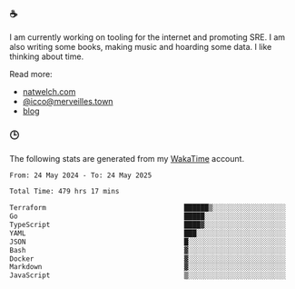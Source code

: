 ### ☕

I am currently working on tooling for the internet and promoting SRE. I am also writing some books, making music and hoarding some data. I like thinking about time.

Read more:

 - [natwelch.com](https://natwelch.com)
 - [@icco@merveilles.town](https://merveilles.town/@icco)
 - [blog](https://writing.natwelch.com)

### 🕒

The following stats are generated from my [WakaTime](https://wakatime.com/@icco) account.

<!--START_SECTION:waka-->

```txt
From: 24 May 2024 - To: 24 May 2025

Total Time: 479 hrs 17 mins

Terraform                                  ██████▒░░░░░░░░░░░░░░░░░░   25.11 %
Go                                         █████░░░░░░░░░░░░░░░░░░░░   19.35 %
TypeScript                                 ████▓░░░░░░░░░░░░░░░░░░░░   18.02 %
YAML                                       ███░░░░░░░░░░░░░░░░░░░░░░   11.62 %
JSON                                       █░░░░░░░░░░░░░░░░░░░░░░░░   04.34 %
Bash                                       ▓░░░░░░░░░░░░░░░░░░░░░░░░   03.01 %
Docker                                     ▓░░░░░░░░░░░░░░░░░░░░░░░░   02.86 %
Markdown                                   ▓░░░░░░░░░░░░░░░░░░░░░░░░   02.77 %
JavaScript                                 ▒░░░░░░░░░░░░░░░░░░░░░░░░   01.88 %
```

<!--END_SECTION:waka-->
